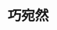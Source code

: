 ---
title: 巧宛然
lastmod: 2000-01-28
layout: graduation-photo
introduction: "
臺北市平等國小布袋戲團由李天祿大師命名為巧宛然。"
description: "
## 巧宛然成立於民國76年成立(民國76年迄今)"
block: 
    - title: 第1屆(民國77年畢業)
      image: "/images/uploads/graduation_k/07707_graduation_k01.jpg"
    - title: 第2屆(民國78年畢業)
      image: "/images/uploads/graduation_k/07807_graduation_k02.jpg"
    - title: 第3屆(民國79年畢業)
      image: "/images/uploads/graduation_k/07907_graduation_k03.jpg"
    - title: 第4屆(民國80年畢業)
      image: "/images/uploads/graduation_k/08007_graduation_k04.jpg"
    - title: 第5屆(民國81年畢業)
      image: "/images/uploads/graduation_k/08107_graduation_k05.jpg"
    - title: 第6屆(民國82年畢業)
      image: "/images/uploads/graduation_k/08207_graduation_k06.jpg"
    - title: 第7屆(民國83年畢業)
      image: "/images/uploads/graduation_k/08307_graduation_k07.jpg"
    - title: 第8屆(民國84年畢業)
      image: "/images/uploads/graduation_k/08406_graduation_k08.jpg"
    - title: 第9屆(民國85年畢業)
      image: "/images/uploads/graduation_k/08507_graduation_k09.jpg"
    - title: 第10屆(民國86年畢業)
      image: "/images/uploads/graduation_k/08606_graduation_k10.jpg"
    - title: 第11屆(民國87年畢業)
      image: "/images/uploads/graduation_k/08706_graduation_k11.jpg"
    - title: 第12屆(民國88年畢業)
      image: "/images/uploads/graduation_k/08806_graduation_k12.jpg"
    - title: 第13屆(民國89年畢業)
      image: "/images/uploads/graduation_k/08906_graduation_k13.jpg"
    - title: 第14屆(民國90年畢業)
      image: "/images/uploads/graduation_k/09006_graduation_k14.jpg"
    - title: 第15屆(民國91年畢業)
      image: "/images/uploads/graduation_k/09106_graduation_k15.jpg"
    - title: 第16屆(民國92年畢業)
      image: "/images/uploads/graduation_k/09206_graduation_k16.jpg"
    - title: 第17屆(民國93年畢業)
      image: "/images/uploads/graduation_k/09306_graduation_k17.jpg"
    - title: 第18屆(民國94年畢業)
      image: "/images/uploads/graduation_k/09406_graduation_k18.jpg"
    - title: 第19屆(民國95年畢業)
      image: "/images/uploads/graduation_k/09506_graduation_k19.jpg"
    - title: 第20屆(民國96年畢業)
      image: "/images/uploads/graduation_k/09606_graduation_k20.jpg"
    - title: 第21屆(民國97年畢業)
      image: "/images/uploads/graduation_k/09706_graduation_k21.jpg"
    - title: 第22屆(民國98年畢業)
      image: "/images/uploads/graduation_k/09806_graduation_k22.jpg"
    - title: 第23屆(民國99年畢業)
      image: "/images/uploads/graduation_k/09906_graduation_k23.jpg"
    - title: 第24屆(民國100年畢業)
      image: "/images/uploads/graduation_k/10006_graduation_k24.jpg"
    - title: 第25屆(民國101年畢業)
      image: "/images/uploads/graduation_k/10106_graduation_k25.jpg"
    - title: 第26屆(民國102年畢業)
      image: "/images/uploads/graduation_k/10206_graduation_k26.jpg"
    - title: 第27屆(民國103年畢業)
      image: "/images/uploads/graduation_k/10306_graduation_k27.jpg"
    - title: 第28屆(民國104年畢業)
      image: "/images/uploads/graduation_k/10406_graduation_k28.jpg"
    - title: 第29屆(民國105年畢業)
      image: "/images/uploads/graduation_k/10506_graduation_k29.jpg"
    - title: 第30屆(民國106年畢業)
      image: "/images/uploads/graduation_k/10606_graduation_k30.jpg"
    - title: 第31屆(民國107年畢業)
      image: "/images/uploads/graduation_k/10706_graduation_k31.jpg"
    - title: 第32屆(民國108年畢業)
      image: "/images/uploads/graduation_k/10806_graduation_k32.jpg"
    - title: 第33屆(民國109年畢業)
      image: "/images/uploads/graduation_k/10906_graduation_k33.jpg"
    - title: 第34屆(民國110年畢業)       
      image: "/images/uploads/graduation_k/11006_graduation_k34.jpg"
---